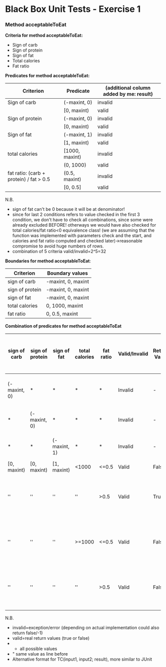 

# Black Box Unit Tests - Exercise 1

### Method acceptableToEat



**Criteria for method acceptableToEat:**
	

- Sign of carb
- Sign of protein
- Sign of fat
- Total calories
- Fat ratio



**Predicates for method acceptableToEat:**

| Criterion                               | Predicate      | (additional column added by me: result) |
| --------------------------------------- | -------------- | --------------------------------------- |
| Sign of carb                            | (-maxint, 0)   | invalid                                 |
|                                         | [0, maxint)    | valid                                   |
| Sign of protein                         | (-maxint, 0)   | invalid                                 |
|                                         | [0, maxint)    | valid                                   |
| Sign of fat                             | (-maxint, 1)   | invalid                                 |
|                                         | [1, maxint)    | valid                                   |
| total calories                          | [1000, maxint) | invalid                                 |
|                                         | (0, 1000)      | valid                                   |
| fat ratio: (carb + protein) / fat > 0.5 | (0.5, maxint)  | invalid                                 |
|                                         | [0, 0.5]       | valid                                   |

N.B.
- sign of fat can't be 0 because it will be at denominator!
- since for last 2 conditions refers to value checked in the first 3 condition, we don't have to check all combinations, since some were already excluded BEFORE! otherways we would have also checked for total calories/fat ratio<0 equivalence class! (we are assuming that the function was implemented with parameters check and the start, and calories and fat ratio computed and checked later)->reasonable compromise to avoid huge numbers of rows.
- combination of 5 criteria valid/invalid=2^5=32

**Boundaries for method acceptableToEat**:

| Criterion        | Boundary values    |
| ---------------- | ------------------ |
| sign of carb     | -maxint, 0, maxint |
| sign  of protein | -maxint, 0, maxint |
| sign of fat      | -maxint, 0, maxint |
| total calories   | 0, 1000, maxint    |
| fat ratio        | 0, 0.5, maxint     |



 **Combination of predicates for method acceptableToEat**



| sign of carb | sign  of protein | sign of fat  | total calories | fat ratio | Valid/Invalid | Return Value | Description of the test case: example of input and output                          | JUnit test case                           |
| ------------ | ---------------- | ------------ | -------------- | --------- | ------------- | ------------ | ---------------------------------------------------------------------------------- | ----------------------------------------- |
| (-maxint, 0) | *                | *            | *              | *         | Invalid       | -            | T1(-5, 10, 10) -> error<br />Tb1(-1, 10, 10) -> error                              | T1 (testname containing those assertions) |
| *            | (-maxint, 0)     | *            | *              | *         | Invalid       | -            | T2(10, -5, 10) -> error<br />Tb2(10, -1, 10) -> error                              |                                           |
| *            | *                | (-maxint, 1) | *              | *         | Invalid       | -            | T3(10, 10, -5) -> error<br />Tb3(10, 10, 0) -> error                               |                                           |
| [0, maxint)  | [0, maxint)      | [1, maxint)  | <1000          | <=0.5     | Valid         | False        | T4(10,10,50) -> false                                                              |                                           |
| ''           | ''               | ''           | ''             | >0.5      | Valid         | True         | T5(10, 10, 5) -> true<br />Tb5(143, 100, 3) -> true (total calories = 999)         |                                           |
| ''           | ''               | ''           | >=1000         | <=0.5     | Valid         | False        | T6(10, 10, 50) -> false<br />Tb6(1000, 1000, 4001) -> false (fat ratio = 0.4999)   |                                           |
| ''           | ''               | ''           | ''             | >0.5      | Valid         | False        | T7(100, 100, 30) -> false<br />Tb7(1000, 1000, 3999) -> false (fat ratio = 0.5001) |                                           |

N.B.
- invalid=exception/error (depending on actual implementation could also return false/-1)
- valid=real return values (true or false)
- * all possible values
- " same value as line before
- Alternative format for TC(input1, input2; result), more similar to JUnit

